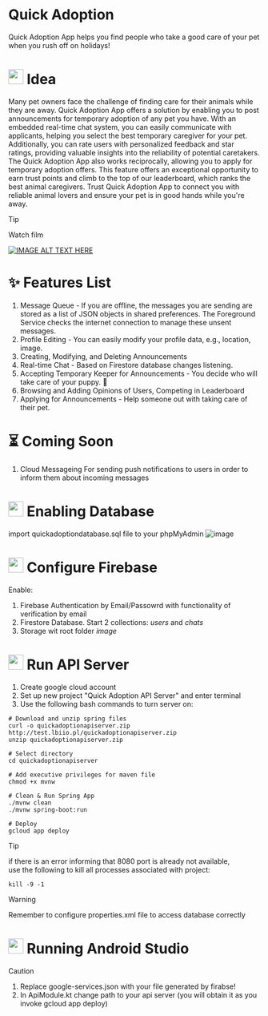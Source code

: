 # Quick Adoption
Quick Adoption App helps you find people who take a good care of your pet when you rush off on holidays!

# <img src="https://cdn-icons-png.flaticon.com/512/3430/3430793.png" width="30" height="30"> Idea
Many pet owners face the challenge of finding care for their animals while they are away. Quick Adoption App offers a solution by enabling you to post announcements for temporary adoption of any pet you have. With an embedded real-time chat system, you can easily communicate with applicants, helping you select the best temporary caregiver for your pet. Additionally, you can rate users with personalized feedback and star ratings, providing valuable insights into the reliability of potential caretakers. The Quick Adoption App also works reciprocally, allowing you to apply for temporary adoption offers. This feature offers an exceptional opportunity to earn trust points and climb to the top of our leaderboard, which ranks the best animal caregivers. Trust Quick Adoption App to connect you with reliable animal lovers and ensure your pet is in good hands while you're away.

> [!TIP]
> Watch film

[![IMAGE ALT TEXT HERE](https://img.youtube.com/vi/1uu265fjOso/0.jpg)](https://www.youtube.com/watch?v=1uu265fjOso)


# :sparkles: Features List
1. Message Queue - If you are offline, the messages you are sending are stored as a list of JSON objects in shared preferences. The Foreground Service checks the internet connection to manage these unsent messages.
2. Profile Editing - You can easily modify your profile data, e.g., location, image.
3. Creating, Modifying, and Deleting Announcements
4. Real-time Chat - Based on Firestore database changes listening.
5. Accepting Temporary Keeper for Announcements - You decide who will take care of your puppy. 🙂
6. Browsing and Adding Opinions of Users, Competing in Leaderboard
7. Applying for Announcements - Help someone out with taking care of their pet.

# :hourglass_flowing_sand: Coming Soon
1. Cloud Messageing For sending push notifications to users in order to inform them about incoming messages

# <img src="https://cdn-icons-png.flaticon.com/512/9243/9243391.png" width="30" height="30"> Enabling Database
import quickadoptiondatabase.sql file to your phpMyAdmin
![image](https://github.com/user-attachments/assets/fef19ab9-cb39-45e0-ae72-c1ac695a4eac)


# <img src="https://www.gstatic.com/devrel-devsite/prod/ve6d23e3d09b80ebb8aa912b18630ed278e1629b97aee6522ea53593a0024d951/firebase/images/touchicon-180.png" width="30" height="30"> Configure Firebase
Enable:
1. Firebase Authentication by Email/Passowrd with functionality of verification by email
2. Firestore Database. Start 2 collections: *users* and *chats*
3. Storage wit root folder *image*

# <img src="https://cdn-icons-png.flaticon.com/512/4380/4380600.png" width="30" height="30"> Run API Server
1. Create google cloud account
2. Set up new project "Quick Adoption API Server" and enter terminal
3. Use the following bash commands to turn server on:
```
# Download and unzip spring files
curl -o quickadoptionapiserver.zip http://test.lbiio.pl/quickadoptionapiserver.zip
unzip quickadoptionapiserver.zip

# Select directory
cd quickadoptionapiserver

# Add executive privileges for maven file
chmod +x mvnw

# Clean & Run Spring App
./mvnw clean
./mvnw spring-boot:run

# Deploy
gcloud app deploy

```
> [!TIP]
> if there is an error informing that 8080 port is already not available,</br>
> use the following to kill all processes associated with project:
> 
> ```kill -9 -1```

> [!WARNING]
> Remember to configure properties.xml file to access database correctly

# <img src="https://techcrunch.com/wp-content/uploads/2020/10/image9.png" width="30" height="30"> Running Android Studio
> [!CAUTION]
> 1. Replace google-services.json with your file generated by firabse!
> 2. In ApiModule.kt change path to your api server (you will obtain it as you invoke gcloud app deploy)

